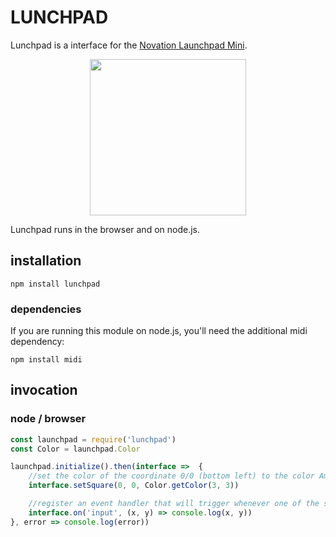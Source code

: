 # LUNCHPAD

Lunchpad is a interface for the [Novation Launchpad Mini](https://www.thomann.de/de/novation_launchpad_mini_mk2.htm).

<p align="center">
  <img src="https://www.thomann.de/thumb/thumb220x170/pics/prod/366212.jpg" width="250" />
</p>

Lunchpad runs in the browser and on node.js.

## installation

````
npm install lunchpad
````

### dependencies

If you are running this module on node.js, you'll need the additional midi dependency:

````
npm install midi
````

## invocation

### node / browser

````javascript
const launchpad = require('lunchpad')
const Color = launchpad.Color

launchpad.initialize().then(interface =>  {
    //set the color of the coordinate 0/0 (bottom left) to the color Amber
    interface.setSquare(0, 0, Color.getColor(3, 3))

    //register an event handler that will trigger whenever one of the square buttons is pressed
    interface.on('input', (x, y) => console.log(x, y))
}, error => console.log(error))
````